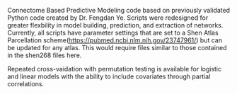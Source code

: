 Connectome Based Predictive Modeling code based on previously validated Python code created by Dr. Fengdan Ye. Scripts were redesigned for greater flexbility in model building, prediction, and extraction of networks. Currently, all scripts have parameter settings that are set to a Shen Atlas Parcellation scheme(https://pubmed.ncbi.nlm.nih.gov/23747961/) but can be updated for any atlas. This would require files similar to those contained in the shen268 files here.  

Repeated cross-vaidation with permutation testing is available for logistic and linear models with the ability to include covariates through partial correlations. 


